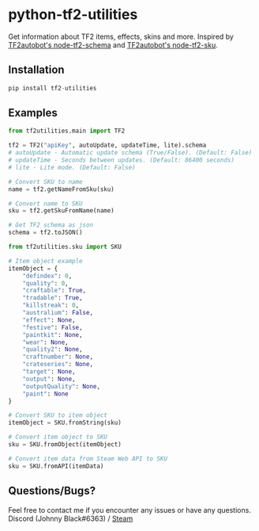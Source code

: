 # python-tf2-utilities
Get information about TF2 items, effects, skins and more. 
Inspired by [TF2autobot's node-tf2-schema](https://github.com/TF2Autobot/node-tf2-schema) and [TF2autobot's node-tf2-sku](https://github.com/TF2Autobot/node-tf2-sku).

## Installation
```py
pip install tf2-utilities
```

## Examples
```py
from tf2utilities.main import TF2

tf2 = TF2("apiKey", autoUpdate, updateTime, lite).schema
# autoUpdate - Automatic update schema (True/False). (Default: False)
# updateTime - Seconds between updates. (Default: 86400 seconds)
# lite - Lite mode. (Default: False)

# Convert SKU to name
name = tf2.getNameFromSku(sku)

# Convert name to SKU
sku = tf2.getSkuFromName(name)

# Get TF2 schema as json
schema = tf2.toJSON()
```

```py
from tf2utilities.sku import SKU

# Item object example
itemObject = {
    "defindex": 0,
    "quality": 0,
    "craftable": True,
    "tradable": True,
    "killstreak": 0,
    "australium": False,
    "effect": None,
    "festive": False,
    "paintkit": None,
    "wear": None,
    "quality2": None,
    "craftnumber": None,
    "crateseries": None,
    "target": None,
    "output": None,
    "outputQuality": None,
    "paint": None
}

# Convert SKU to item object
itemObject = SKU.fromString(sku)

# Convert item object to SKU
sku = SKU.fromObject(itemObject)

# Convert item data from Steam Web API to SKU
sku = SKU.fromAPI(itemData)
```

## Questions/Bugs?
Feel free to contact me if you encounter any issues or have any questions.
Discord (Johnny Black#6363) / [Steam](https://steamcommunity.com/profiles/76561198076771380/)
